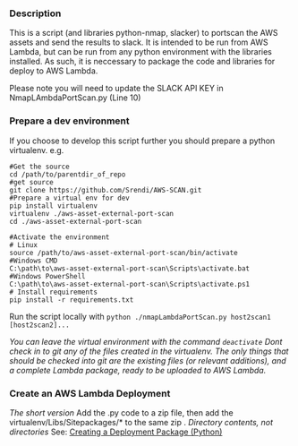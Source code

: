 ### Description
This is a script (and libraries python-nmap, slacker) to portscan the AWS assets and send the results to slack.
It is intended to be run from AWS Lambda, but can be run from any python environment with the libraries installed.
As such, it is neccessary to package the code and libraries for deploy to AWS Lambda. 

Please note you will need to update the SLACK API KEY in NmapLAmbdaPortScan.py (Line 10)
### Prepare a dev environment
If you choose to develop this script further you should prepare a python virtualenv. e.g. 
```
#Get the source
cd /path/to/parentdir_of_repo
#get source
git clone https://github.com/Srendi/AWS-SCAN.git
#Prepare a virtual env for dev
pip install virtualenv
virtualenv ./aws-asset-external-port-scan
cd ./aws-asset-external-port-scan

#Activate the environment
# Linux
source /path/to/aws-asset-external-port-scan/bin/activate
#Windows CMD
C:\path\to\aws-asset-external-port-scan\Scripts\activate.bat
#Windows PowerShell
C:\path\to\aws-asset-external-port-scan\Scripts\activate.ps1
# Install requirements
pip install -r requirements.txt
```
Run the script locally with `python ./nmapLambdaPortScan.py host2scan1 [host2scan2]...`

*You can leave the virtual environment with the command `deactivate`
Dont check in to git any of the files created in the virtualenv. The only things that should be checked into git are the existing files (or relevant additions), and a complete Lambda package, ready to be uploaded to AWS Lambda.*

### Create an AWS Lambda Deployment
*The short version* Add the .py code to a zip file, then add the virtualenv/Libs/Sitepackages/* to the same zip . *Directory contents, not directories*
See: [Creating a Deployment Package (Python)](http://docs.aws.amazon.com/lambda/latest/dg/lambda-python-how-to-create-deployment-package.html)
